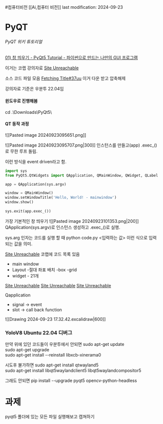 #컴퓨터비전 
[[Ai,컴퓨터 비전]]
last modification: 2024-09-23

# PyQT

###### PyQT 위키 튜토리얼
[01) 창 띄우기 - PyQt5 Tutorial - 파이썬으로 만드는 나만의 GUI 프로그램](https://wikidocs.net/21920)

이거는 코랩 강의자료
[Site Unreachable](https://colab.research.google.com/drive/1i9n1qsOhVKoPD2GfUzMFw5OH44lqq_mx#scrollTo=K3mapsSHknhQ)    

소스 코드 파일 모음
[Fetching Title#37uu](https://drive.google.com/uc?id=1nYC8lE8htkmeJ7GKT4iqoi5BZ2prefRW)
이거 다운 받고 압축해제

강의자료 기준은 우분투 22.04임

#### 윈도우로 진행해봄
cd .\Downloads\PyQt5\

#### QT 동작 과정
![[Pasted image 20240923095651.png]]

![[Pasted image 20240923095707.png|300]]
인스턴스를 만들고(app)
.exec_()로 무한 루프 돌림.

이런 방식을 event driven라고 함.

 ```python
import sys
from PyQt5.QtWidgets import QApplication, QMainWindow, QWidget, QLabel

app = QApplication(sys.argv)

window = QMainWindow()
window.setWindowTitle('Hello, World! - mainwindow')
window.show()
  
sys.exit(app.exec_())
```
가장 기본적인 창 띄우기
![[Pasted image 20240923101353.png|200]]
QApplication(sys.argv)로 인스턴스 생성하고 .exec_()로 실행.

sys.arg 인자는 코드를 실행 할 때
python code.py <입력하는 값>
이런 식으로 입력 되는 값을 의미.

[Site Unreachable](https://colab.research.google.com/drive/1i9n1qsOhVKoPD2GfUzMFw5OH44lqq_mx#scrollTo=hqHYXOVqyrrF)
코랩에 코드 목록 있음

- main window
- Layout
	-절대 좌표 배치
	-box
	-grid
- widget - 21개

[Site Unreachable](https://colab.research.google.com/drive/1Hggshd7QXgbnvjqmZxQ5srfpNYf43BuW)
[Site Unreachable](https://colab.research.google.com/drive/1S5YxZQZnK8y-c3TvpGyfWzJScVyjaKnU)
[Site Unreachable](https://colab.research.google.com/drive/1NYjIE0dNgfhFXPi3QTp9vTITzGeXLZND#scrollTo=WN1S0IxrCSAp)

Qapplication
- signal -> event
- slot -> call back function

![[Drawing 2024-09-23 17.32.42.excalidraw|600]]


### YoloV8 Ubuntu 22.04 디버그
만약 위에 있던 코드들이 우분투에서 안되면
sudo apt-get update  
sudo apt-get upgrade  
sudo apt-get install --reinstall libxcb-xinerama0  
  
시도후 불가하면
sudo apt-get install qtwayland5  
sudo apt-get install libqt5waylandclient5 libqt5waylandcompositor5

그래도 안되면
pip install --upgrade pyqt5 opencv-python-headless
# 과제
pyqt5 폴더에 있는 모든 파일 실행해보고 캡쳐하기

